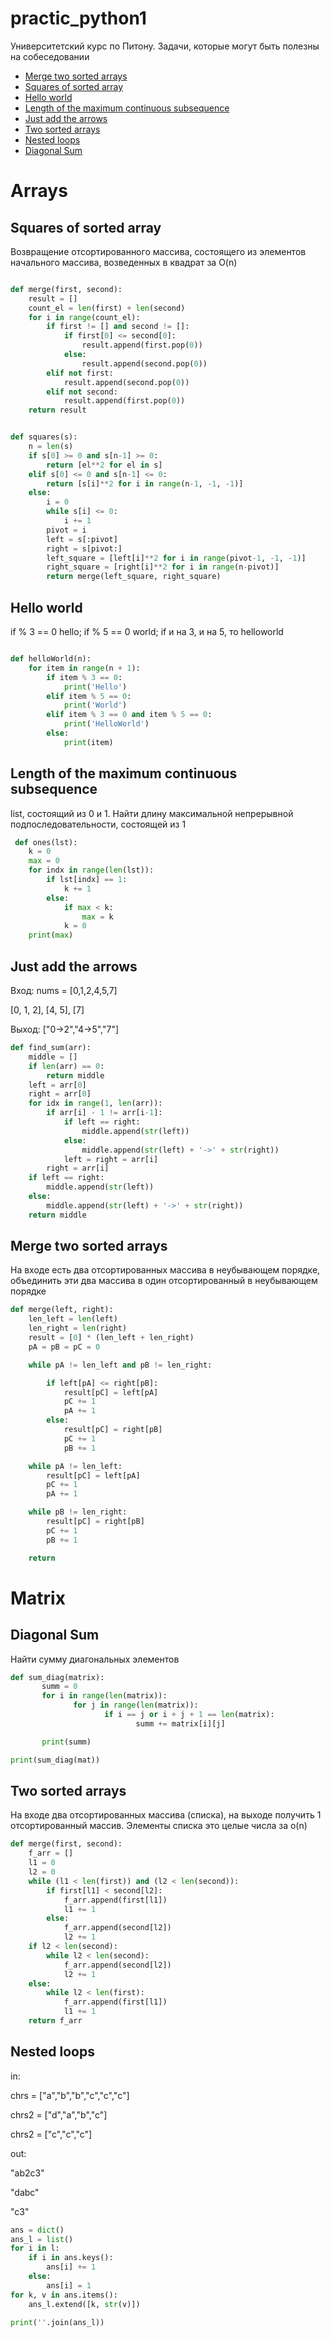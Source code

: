 # practic_python1

Университетский курс по Питону. Задачи, которые могут быть полезны на собеседовании


+ [Merge two sorted arrays](#merge-two-sorted-arrays)
+ [Squares of sorted array](#squares-of-sorted-array)
+ [Hello world](#hello-world)
+ [Length of the maximum continuous subsequence](#length-of-the-maximum-continuous-subsequence)
+ [Just add the arrows](#Just-add-the-arrows)
+ [Two sorted arrays](#Two-sorted-arrays)
+ [Nested loops](#nested-loops)
+ [Diagonal Sum](#diagonal-sum)

# Arrays

## Squares of sorted array

Возвращение отсортированного массива, состоящего из элементов начального массива, возведенных в квадрат за O(n)

```python

def merge(first, second):
    result = []
    count_el = len(first) + len(second)
    for i in range(count_el):
        if first != [] and second != []:
            if first[0] <= second[0]:
                result.append(first.pop(0))
            else:
                result.append(second.pop(0))
        elif not first:
            result.append(second.pop(0))
        elif not second:
            result.append(first.pop(0))
    return result


def squares(s):
    n = len(s)
    if s[0] >= 0 and s[n-1] >= 0:
        return [el**2 for el in s]
    elif s[0] <= 0 and s[n-1] <= 0:
        return [s[i]**2 for i in range(n-1, -1, -1)]
    else:
        i = 0
        while s[i] <= 0:
            i += 1
        pivot = i
        left = s[:pivot]
        right = s[pivot:]
        left_square = [left[i]**2 for i in range(pivot-1, -1, -1)]
        right_square = [right[i]**2 for i in range(n-pivot)]
        return merge(left_square, right_square)

```

## Hello world

if % 3 == 0 hello; if % 5 == 0 world; if и на 3, и на 5, то helloworld

```python 

def helloWorld(n):
    for item in range(n + 1):
        if item % 3 == 0:
            print('Hello')
        elif item % 5 == 0:
            print('World')
        elif item % 3 == 0 and item % 5 == 0:
            print('HelloWorld')
        else:
            print(item)
```

## Length of the maximum continuous subsequence

list, состоящий из 0 и 1. Найти длину максимальной непрерывной подпоследовательности, состоящей из 1


```python
 def ones(lst):
    k = 0
    max = 0
    for indx in range(len(lst)):
        if lst[indx] == 1:
            k += 1
        else:
            if max < k:
                max = k
            k = 0
    print(max)
```    
   
   
## Just add the arrows

Вход: nums = [0,1,2,4,5,7]

[0, 1, 2], [4, 5], [7]

Выход: ["0->2","4->5","7"]

```python
def find_sum(arr):
    middle = []
    if len(arr) == 0:
        return middle
    left = arr[0]
    right = arr[0]
    for idx in range(1, len(arr)):
        if arr[i] - 1 != arr[i-1]:
            if left == right:
                middle.append(str(left))
            else:
                middle.append(str(left) + '->' + str(right))
            left = right = arr[i]
        right = arr[i]
    if left == right:
        middle.append(str(left))
    else:
        middle.append(str(left) + '->' + str(right))
    return middle
```    
      
## Merge two sorted arrays

На входе есть два отсортированных массива в неубывающем порядке, объединить эти два массива в один отсортированный в неубывающем порядке

```python 
def merge(left, right):
    len_left = len(left)
    len_right = len(right)
    result = [0] * (len_left + len_right)
    pA = pB = pC = 0

    while pA != len_left and pB != len_right:

        if left[pA] <= right[pB]:
            result[pC] = left[pA]
            pC += 1
            pA += 1
        else:
            result[pC] = right[pB]
            pC += 1
            pB += 1

    while pA != len_left:
        result[pC] = left[pA]
        pC += 1
        pA += 1

    while pB != len_right:
        result[pC] = right[pB]
        pC += 1
        pB += 1

    return 
```

# Matrix

## Diagonal Sum

Найти сумму диагональных элементов

```python
def sum_diag(matrix):
       summ = 0
       for i in range(len(matrix)):
              for j in range(len(matrix)):
                     if i == j or i + j + 1 == len(matrix):
                            summ += matrix[i][j]

       print(summ)

print(sum_diag(mat))
```

## Two sorted arrays

На входе два отсортированных массива (списка), на выходе получить 1 отсортированный массив. Элементы списка это целые числа за o(n)

```python
def merge(first, second):
    f_arr = []
    l1 = 0
    l2 = 0
    while (l1 < len(first)) and (l2 < len(second)):
        if first[l1] < second[l2]:
            f_arr.append(first[l1])
            l1 += 1
        else:
            f_arr.append(second[l2])
            l2 += 1
    if l2 < len(second):
        while l2 < len(second):
            f_arr.append(second[l2])
            l2 += 1
    else:
        while l2 < len(first):
            f_arr.append(first[l1])
            l1 += 1
    return f_arr
```

## Nested loops

in:

chrs = ["a","b","b","c","c","c"]

chrs2 = ["d","a","b","c"]

chrs2 = ["c","c","c"]

out:

"ab2c3"

"dabc"

"c3"

```python
ans = dict()
ans_l = list()
for i in l:
    if i in ans.keys():
        ans[i] += 1
    else:
        ans[i] = 1
for k, v in ans.items():
    ans_l.extend([k, str(v)])

print(''.join(ans_l))
```
